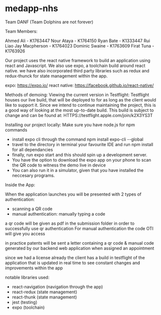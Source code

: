# medapp-nhs
Team DANF (Team Dolphins are not forever)

Team Members:

Ahmed Ali - K1763447
Nour Ataya - K1764150
Ryan Bate - K1333447
Rui Liao
Jay Macpherson - K1764023
Dominic Swaine - K1763609
Firat Tuna - K1763926

Our project uses the react native framework to build an application using react and Javascript.
We also use expo, a toolchain build around react native.
we have also incorporated third party libraries such as redux and redux-thunck for state management within the app.

expo: https://expo.io/
react native: https://facebook.github.io/react-native/

Methods of demoing:
Viewing the current version in Testflight:
Testflight houses our live build, that will be deployed to for as long as the client would like to support it.
Since we intend to continue maintaining the project, this is a good way of looking at the most up-to-date build.
This build is subject to change and can be found at: HTTPS://testflight.apple.com/join/k2X3YS3T

Installing our project locally:
Make sure you have node.js for npm commands
- install expo cli through the command npm install expo-cli --global
- travel to the directory in terminal your favourite IDE and run npm install for all dependancies
- finally, run expo start and this should spin up a development server. 
- You have the option to download the expo app on your phone to scan the QR code to witness the demo live in device
- You can also run it in a simulator, given that you have installed the neccesary programs.

Inside the App:

When the application launches you will be presented with 2 types of authentication:

- scanning a QR code
- manual authentication: manually typing a code

a qr code will be given as pdf in the submission folder in order to successfully use qr authentication
For manual authentication the code OTI will give you access

in practice patents will be sent a letter containing a qr code & manual code generated by our backend web application when assigned an appointment

since we had a license already the client has a build in testflight of the application that is updated in real time to see constant changes and improvements within the app

notable libraries used:

- react-navigation (navigation through the app)
- react-redux      (state management)
- react-thunk      (state management)
- jest             (testing)
- expo             (toolchain)

